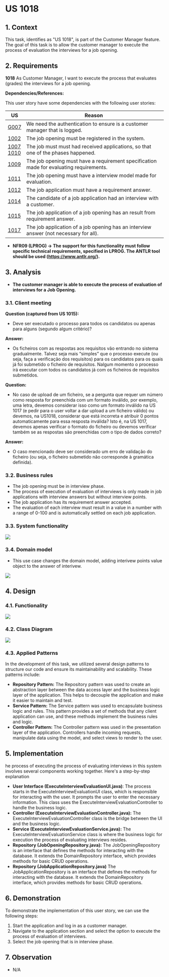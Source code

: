 # US 1018

## 1. Context

This task, identifies as "US 1018", is part of the Customer Manager feature. The goal of this task is to allow the customer manager to execute the process of evaluation the interviews for a job opening.

## 2. Requirements

**1018** As Customer Manager, I want to execute the process that evaluates (grades) the
interviews for a job opening.

**Dependencies/References:**

This user story have some dependencies with the following user stories:

| US                                                                     | Reason                                                                                |
|------------------------------------------------------------------------|---------------------------------------------------------------------------------------|
| [G007](../../SprintB/g007/readme.md)                                   | We need the authentication to ensure is a customer manager that is logged.            | 
| [1002](../../SprintB/us1002/readme.md)                                 | The job opening must be registered in the system.                                     |
| [1007](../../SprintB/us1007/readme.md)<br/>[1010](../us1010/readme.md) | The job must must had received applications, so that one of the phases happened.      |
| [1009](../../SprintB/us1009/readme.md)                                 | The job opening must have a requirement specification made for evaluating requirements. |
| [1011](../../SprintB/us1011/readme.md)                                 | The job opening must have a interview model made for evaluation.                      |
| [1012](../../SprintC/us1012/readme.md)                                 | The job application must have a requirement answer. |
| [1014](../../SprintC/us1014/readme.md)                                 | The candidate of a job application had an interview with a customer.                  |
| [1015](../../SprintC/us1015/readme.md)                                 | The job application of a job opening has an result from requirement answer. |
| [1017](../../SprintC/us1017/readme.md)                                 | The job application of a job opening has an interview answer (not necessary for all). |

- **NFR09 (LPROG) -> The support
  for this functionality must follow specific technical requirements, specified in LPROG.
  The ANTLR tool should be used (https://www.antlr.org/).**

## 3. Analysis

- **The customer manager is able to execute the process of evaluation of interviews for a Job Opening.**

### 3.1. Client meeting

**Question (captured from US 1015):**

-  Deve ser executado o processo para todos os candidatos ou apenas para alguns (segundo algum critério)?

**Answer:**

-  Os ficheiros com as respostas aos requisitos vão entrando no sistema gradualmente. Talvez seja mais “simples” que o processo execute (ou seja, faça a verificação dos requisitos) para os candidatos para os quais já foi submetido o ficheiro de requisitos. Nalgum momento o processo irá executar com todos os candidatos já com os ficheiros de requisitos submetidos.

**Question:**

- No caso de upload de um ficheiro, se a pergunta que requer um número como resposta for preenchida com um formato inválido, por exemplo, uma letra, devemos considerar isso como um formato inválido na US 1017 (e pedir para o user voltar a dar upload a um ficheiro válido) ou devemos, na US1018, considerar que está incorreta e atribuir 0 pontos automaticamente para essa resposta inválida? Isto é, na US 1017, devemos apenas verificar o formato do ficheiro ou devemos verificar também se as respostas são preenchidas com o tipo de dados correto?

**Answer:**

- O caso mencionado deve ser considerado um erro de validação do ficheiro (ou seja, o ficheiro submetido não corresponde à gramática definida).

### 3.2. Business rules

- The job opening must be in interview phase.
- The process of execution of evaluation of interviews is only made in job applications with interview answers but without interview points.
- The job application has its requirement answer accepted.
- The evaluation of each interview must result in a value in a number with a range of 0-100 and is automatically settled on each job application.

### 3.3. System functionality

![](SSD/SSD.svg)

### 3.4. Domain model

- This use case changes the domain model, adding interivew points value object to the answer of interivew.

![](img/us1018_domainModel.png)

## 4. Design

### 4.1. Functionality

![](SD/SD.svg)

### 4.2. Class Diagram

![](CD/CD.svg)

### 4.3. Applied Patterns

In the development of this task, we utilized several design patterns to structure our code and ensure its
maintainability and scalability. These patterns include:

- **Repository Pattern:** The Repository pattern was used to create an abstraction layer between the data access layer
  and the business logic layer of the application. This helps to decouple the application and make it easier to maintain
  and test.
- **Service Pattern:** The Service pattern was used to encapsulate business logic and rules. This pattern provides a set of methods that any client application can use, and these methods implement the business rules and logic.
- **Controller Pattern:** The Controller pattern was used in the presentation layer of the application. Controllers
  handle incoming requests, manipulate data using the model, and select views to render to the user.


## 5. Implementation

he process of executing the process of evaluating interviews in this system involves several components working together. Here's a step-by-step
explanation

- **User Interface (ExecuteInterviewEvaluationUI.java)**: The process starts in the ExecuteInterviewEvaluationUI class, which is
  responsible for interacting
  with the user. It prompts the user to enter the necessary information.
  This class uses the ExecuteInterviewEvaluationController to handle the business logic.
- **Controller (ExecuteInterviewEvaluationController.java):** The ExecuteInterviewEvaluationController class is the bridge between the
  UI and the business
  logic.
- **Service (ExecuteInterviewEvaluationService.java):** The ExecuteInterviewEvaluationService class is where the business logic for execution the process of evaluating interviews resides.
- **Repository (JobOpeningRepository.java):** The JobOpeningRepository is an interface that defines the methods for
  interacting with the
  database. It extends the DomainRepository interface, which provides methods for basic CRUD operations.
- **Repository (JobApplicationRepository.java)**  The JobApplicationRepository is an interface that defines the methods for
  interacting with the
  database. It extends the DomainRepository interface, which provides methods for basic CRUD operations.

## 6. Demonstration

To demonstrate the implementation of this user story, we can use the following steps:

1. Start the application and log in as a customer manager.
2. Navigate to the application section and select the option to execute the process of evaluation of interviews.
3. Select the job opening that is in interview phase.

## 7. Observation

- N/A